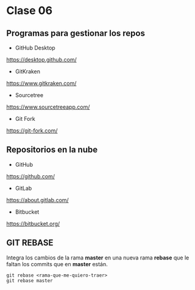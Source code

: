 # Clase 06

## Programas para gestionar los repos

* GitHub Desktop

<https://desktop.github.com/>

* GitKraken

<https://www.gitkraken.com/>

* Sourcetree

<https://www.sourcetreeapp.com/>

* Git Fork

<https://git-fork.com/>

## Repositorios en la nube

* GitHub

<https://github.com/>

* GitLab

<https://about.gitlab.com/>

* Bitbucket

<https://bitbucket.org/>

## GIT REBASE
Integra los cambios de la rama **master** en una nueva rama **rebase** que le faltan los commits que en **master** están. 

    git rebase <rama-que-me-quiero-traer>
    git rebase master